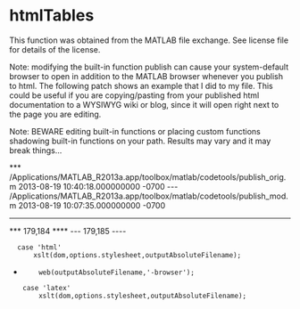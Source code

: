 htmlTables
================
This function was obtained from the MATLAB file exchange.  See license file for details of the license.

Note: modifying the built-in function publish can cause your system-default browser to open in addition to the MATLAB browser whenever you publish to html.  The following patch shows an example that I did to my file.  This could be useful if you are copying/pasting from your published html documentation to a WYSIWYG wiki or blog, since it will open right next to the page you are editing.

Note: BEWARE editing built-in functions or placing custom functions shadowing built-in functions on your path.  Results may vary and it may break things...

*** /Applications/MATLAB_R2013a.app/toolbox/matlab/codetools/publish_orig.m	2013-08-19 10:40:18.000000000 -0700
--- /Applications/MATLAB_R2013a.app/toolbox/matlab/codetools/publish_mod.m		2013-08-19 10:07:35.000000000 -0700
***************
*** 179,184 ****
--- 179,185 ----
  
      case 'html'
          xslt(dom,options.stylesheet,outputAbsoluteFilename);
+         web(outputAbsoluteFilename,'-browser');
          
      case 'latex'
          xslt(dom,options.stylesheet,outputAbsoluteFilename);